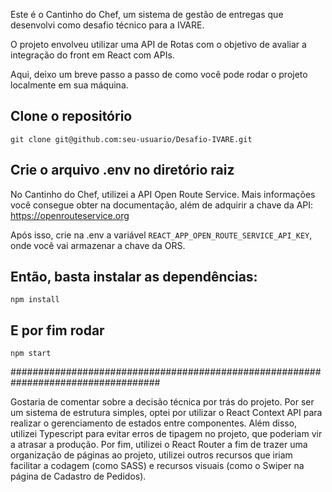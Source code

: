 Este é o Cantinho do Chef, um sistema de gestão de entregas que desenvolvi como desafio técnico para a IVARE.

O projeto envolveu utilizar uma API de Rotas com o objetivo de avaliar a integração do front em React com APIs.

Aqui, deixo um breve passo a passo de como você pode rodar o projeto localmente em sua máquina.

## Clone o repositório

`git clone git@github.com:seu-usuario/Desafio-IVARE.git`

## Crie o arquivo .env no diretório raiz
No Cantinho do Chef, utilizei a API Open Route Service. Mais informações você consegue obter na documentação, além de adquirir a chave da API:
https://openrouteservice.org

Após isso, crie na .env a variável `REACT_APP_OPEN_ROUTE_SERVICE_API_KEY`, onde você vai armazenar a chave da ORS.

## Então, basta instalar as dependências:

`npm install`

## E por fim rodar

`npm start`

###################################################################################

Gostaria de comentar sobre a decisão técnica por trás do projeto. Por ser um sistema de estrutura simples, optei por utilizar o React Context API para realizar o gerenciamento de estados entre componentes. Além disso, utilizei Typescript para evitar erros de tipagem no projeto, que poderiam vir a atrasar a produção. Por fim, utilizei o React Router a fim de trazer uma organização de páginas ao projeto, utilizei outros recursos que iriam facilitar a codagem (como SASS) e recursos visuais (como o Swiper na página de Cadastro de Pedidos). 